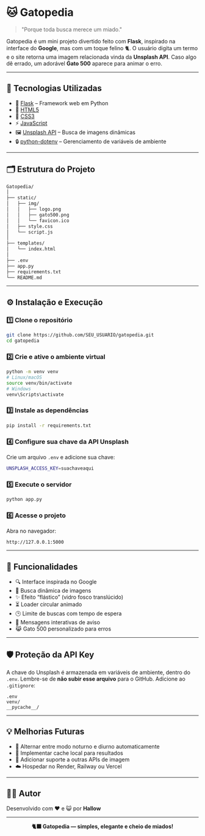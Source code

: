 # 🐱 **Gatopedia**

> "Porque toda busca merece um miado."

Gatopedia é um mini projeto divertido feito com **Flask**, inspirado na interface do **Google**, mas com um toque felino 🐈.
O usuário digita um termo e o site retorna uma imagem relacionada vinda da **Unsplash API**. Caso algo dê errado, um adorável **Gato 500** aparece para animar o erro.

---

## 🚀 **Tecnologias Utilizadas**

* 🐍 [Flask](https://flask.palletsprojects.com/) – Framework web em Python
* 🧱 [HTML5](https://developer.mozilla.org/docs/Web/HTML)
* 🎨 [CSS3](https://developer.mozilla.org/docs/Web/CSS)
* ⚡ [JavaScript](https://developer.mozilla.org/docs/Web/JavaScript)
* 🖼️ [Unsplash API](https://unsplash.com/developers) – Busca de imagens dinâmicas
* 🔒 [python-dotenv](https://pypi.org/project/python-dotenv/) – Gerenciamento de variáveis de ambiente

---

## 🗂️ **Estrutura do Projeto**

```bash
Gatopedia/
│
├── static/
│   ├── img/
│   │   ├── logo.png
│   │   ├── gato500.png
│   │   └── favicon.ico
│   ├── style.css
│   └── script.js
│
├── templates/
│   └── index.html
│
├── .env
├── app.py
├── requirements.txt
└── README.md
```

---

## ⚙️ **Instalação e Execução**

### 1️⃣ Clone o repositório

```bash
git clone https://github.com/SEU_USUARIO/gatopedia.git
cd gatopedia
```

### 2️⃣ Crie e ative o ambiente virtual

```bash
python -m venv venv
# Linux/macOS
source venv/bin/activate
# Windows
venv\Scripts\activate
```

### 3️⃣ Instale as dependências

```bash
pip install -r requirements.txt
```

### 4️⃣ Configure sua chave da API Unsplash

Crie um arquivo `.env` e adicione sua chave:

```bash
UNSPLASH_ACCESS_KEY=suachaveaqui
```

### 5️⃣ Execute o servidor

```bash
python app.py
```

### 6️⃣ Acesse o projeto

Abra no navegador:

```
http://127.0.0.1:5000
```

---

## 🧠 **Funcionalidades**

* 🔍 Interface inspirada no Google
* 🐾 Busca dinâmica de imagens
* ✨ Efeito “flástico” (vidro fosco translúcido)
* ⏳ Loader circular animado
* 🕒 Limite de buscas com tempo de espera
* 💬 Mensagens interativas de aviso
* 😹 Gato 500 personalizado para erros

---

## 🛡️ **Proteção da API Key**

A chave do Unsplash é armazenada em variáveis de ambiente, dentro do `.env`.
Lembre-se de **não subir esse arquivo** para o GitHub.
Adicione ao `.gitignore`:

```
.env
venv/
__pycache__/
```

---

## 💡 **Melhorias Futuras**

* 🌙 Alternar entre modo noturno e diurno automaticamente
* 💾 Implementar cache local para resultados
* 🐍 Adicionar suporte a outras APIs de imagem
* ☁️ Hospedar no Render, Railway ou Vercel

---

## 👨‍💻 **Autor**

Desenvolvido com ❤️ e 😺 por **Hallow**

---

<p align="center">
  <b>🐈‍⬛ Gatopedia — simples, elegante e cheio de miados!</b>
</p>
